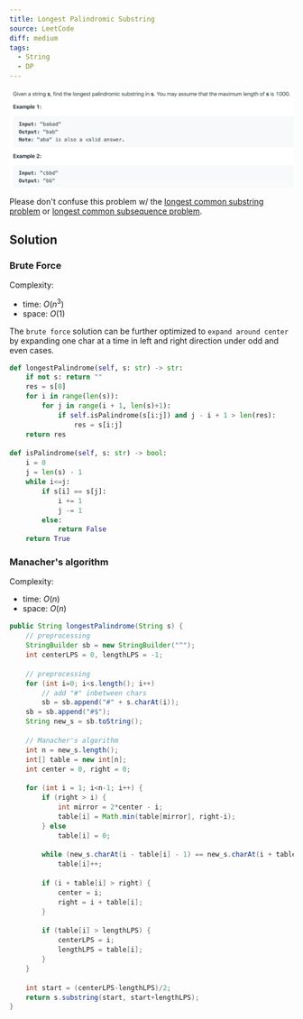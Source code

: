 ```yaml
---
title: Longest Palindromic Substring
source: LeetCode
diff: medium
tags:
  - String
  - DP
---
```


<img class="medium-zoom" src="/algo/longest-palindromic-substring.png" alt="https://leetcode.com/problems/longest-palindromic-substring">

Please don't confuse this problem w/ the [longest common substring problem](https://en.wikipedia.org/wiki/Longest_common_substring_problem) or [longest common subsequence problem](https://en.wikipedia.org/wiki/Longest_common_subsequence_problem).

## Solution

### Brute Force

Complexity:

- time: $O(n^3)$
- space: $O(1)$

The `brute force` solution can be further optimized to `expand around center` by expanding one char at a time in left and right direction under odd and even cases.

```py
def longestPalindrome(self, s: str) -> str:
    if not s: return ""
    res = s[0]
    for i in range(len(s)):
        for j in range(i + 1, len(s)+1):
            if self.isPalindrome(s[i:j]) and j - i + 1 > len(res):
                res = s[i:j]
    return res

def isPalindrome(self, s: str) -> bool:
    i = 0
    j = len(s) - 1
    while i<=j:
        if s[i] == s[j]:
            i += 1
            j -= 1
        else:
            return False
    return True
```

<!-- ### DP (REDO) -->

### Manacher's algorithm

Complexity:

- time: $O(n)$
- space: $O(n)$

```java
public String longestPalindrome(String s) {
    // preprocessing
    StringBuilder sb = new StringBuilder("^");
    int centerLPS = 0, lengthLPS = -1;

    // preprocessing
    for (int i=0; i<s.length(); i++)
        // add "#" inbetween chars
        sb = sb.append("#" + s.charAt(i));
    sb = sb.append("#$");
    String new_s = sb.toString();

    // Manacher's algorithm
    int n = new_s.length();
    int[] table = new int[n];
    int center = 0, right = 0;

    for (int i = 1; i<n-1; i++) {
        if (right > i) {
            int mirror = 2*center - i;
            table[i] = Math.min(table[mirror], right-i);
        } else
            table[i] = 0;

        while (new_s.charAt(i - table[i] - 1) == new_s.charAt(i + table[i] + 1))
            table[i]++;

        if (i + table[i] > right) {
            center = i;
            right = i + table[i];
        }

        if (table[i] > lengthLPS) {
            centerLPS = i;
            lengthLPS = table[i];
        }
    }

    int start = (centerLPS-lengthLPS)/2;
    return s.substring(start, start+lengthLPS);
}
```
